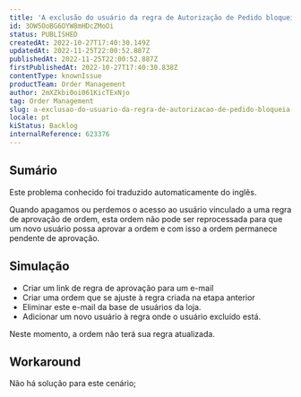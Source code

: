 ```yaml
---
title: 'A exclusão do usuário da regra de Autorização de Pedido bloqueia o pedido e não permite o reprocessamento da IU'
id: 3OW5OoBG6OYW8mHDcZMoOi
status: PUBLISHED
createdAt: 2022-10-27T17:40:30.149Z
updatedAt: 2022-11-25T22:00:52.887Z
publishedAt: 2022-11-25T22:00:52.887Z
firstPublishedAt: 2022-10-27T17:40:30.838Z
contentType: knownIssue
productTeam: Order Management
author: 2mXZkbi0oi061KicTExNjo
tag: Order Management
slug: a-exclusao-do-usuario-da-regra-de-autorizacao-de-pedido-bloqueia-o-pedido-e-nao-permite-o-reprocessamento-da-iu
locale: pt
kiStatus: Backlog
internalReference: 623376
---
```


## Sumário

<div class="alert alert-info">
  <p>Este problema conhecido foi traduzido automaticamente do inglês.</p>
</div>


Quando apagamos ou perdemos o acesso ao usuário vinculado a uma regra de aprovação de ordem, esta ordem não pode ser reprocessada para que um novo usuário possa aprovar a ordem e com isso a ordem permanece pendente de aprovação.



## Simulação



- Criar um link de regra de aprovação para um e-mail
- Criar uma ordem que se ajuste à regra criada na etapa anterior
- Eliminar este e-mail da base de usuários da loja.
- Adicionar um novo usuário à regra onde o usuário excluído está.

Neste momento, a ordem não terá sua regra atualizada.



## Workaround



Não há solução para este cenário;

